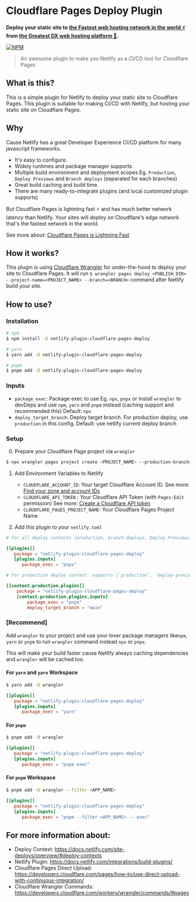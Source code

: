# Cloudflare Pages Deploy Plugin

**Deploy your static site to [the Fastest web hosting network in the world ⚡️](https://pages.cloudflare.com/) from [the Greatest DX web hosting platform 🚀](https://netlify.app/).**

[![NPM](https://img.shields.io/npm/v/netlify-plugin-cloudflare-pages.svg)](https://www.npmjs.com/package/netlify-plugin-cloudflare-pages)

> An awesome plugin to make you Netlify as a CI/CD tool for Cloudflare Pages

## What is this?

This is a simple plugin for Netlify to deploy your static site to Cloudflare Pages. This plugin is suitable for making CI/CD with Netlify, but hosting your static site on Cloudflare Pages.

## Why

Cause Netlify has a great Developer Experience CI/CD platform for many javascript frameworks.

- It's easy to configure.
- Widely runtimes and package manager supports.
- Multiple build environment and deployment scopes Eg. `Production`, `Deploy Previews` and `Branch deploys` (separated for each branches)
- Great build caching and build time.
- There are many ready-to-integrate plugins (and local customized plugin supports)

But Cloudflare Pages is lightning fast ⚡️ and has much better network latency than Netlify. Your sites will deploy on Cloudflare's edge network that's the fastest network in the world.

See more about: [Cloudflare Pages is Lightning Fast
](https://blog.cloudflare.com/cloudflare-pages-is-lightning-fast/)

## How it works?

This plugin is using [Cloudflare Wrangler](https://developers.cloudflare.com/workers/wrangler) for under-the-hood to deploy your site to Cloudflare Pages.
It will run `$ wrangler pages deploy <PUBLISH_DIR> --project-name=<PROJECT_NAME> --branch=<BRANCH>` command after Netlify build your site.

## How to use?

### Installation

```sh
# npm
$ npm install -D netlify-plugin-cloudflare-pages-deploy

# yarn
$ yarn add -D netlify-plugin-cloudflare-pages-deploy

# pnpm
$ pnpm add -D netlify-plugin-cloudflare-pages-deploy
```

### Inputs

- `package_exec`: Package exec to use Eg. `npx`, `pnpx` or install `wrangler` to devDeps and use `npm`, `yarn` and `pnpm` instead (caching support and recommended this) Default: `npx`
- `deploy_target_branch`: Deploy target branch. For production deploy, use `production` in this config. Default: use netlify current deploy branch

### Setup

0. Prepare your Cloudflare Page project via `wrangler`

```sh
$ npx wrangler pages project create <PROJECT_NAME> --production-branch=main
```

1. Add Environment Variables to Netlify

   - `CLOUDFLARE_ACCOUNT_ID`: Your target Cloudflare Account ID. See more: [Find your zone and account IDs
     ](https://developers.cloudflare.com/fundamentals/setup/find-account-and-zone-ids/)
   - `CLOUDFLARE_API_TOKEN` : Your Cloudflare API Token (with `Pages:Edit` permission) See more: [Create a Cloudflare API token
     ](https://developers.cloudflare.com/workers/wrangler/ci-cd/#create-a-cloudflare-api-token)
   - `CLOUDFLARE_PAGES_PROJECT_NAME`: Your Cloudflare Pages Project Name

2. Add this plugin to your `netlify.toml`

```toml
# for all deploy contexts (production, branch deploys, Deploy Previews).

[[plugins]]
   package = "netlify-plugin-cloudflare-pages-deploy"
   [plugins.inputs]
      package_exec = "pnpx"
```

```toml
# for production deploy context. supports [`production`, `deploy-preview`, `branch-deploy`, `dev`]

[[context.production.plugins]]
	package = "netlify-plugin-cloudflare-pages-deploy"
	[context.production.plugins.inputs]
		package_exec = "pnpx"
		deploy_target_branch = "main"
```

### [Recommend]

Add `wrangler` to your project and use your lover package managers like`npm`, `yarn` or `pnpm` to run `wrangler` command instead `npx` or `pnpx`.

This will make your build faster cause Netlify always caching dependencies and `wrangler` will be cached too.

#### For `yarn` and `yarn` Workspace
```sh
$ yarn add -D wrangler
```

```toml
[[plugins]]
   package = "netlify-plugin-cloudflare-pages-deploy"
   [plugins.inputs]
      package_exec = "yarn"
```

#### For `pnpm`
```sh
$ pnpm add -D wrangler
```

```toml
[[plugins]]
   package = "netlify-plugin-cloudflare-pages-deploy"
   [plugins.inputs]
      package_exec = "pnpm exec"
```

#### For `pnpm` Workspace
```sh
$ pnpm add -D wrangler --filter <APP_NAME>
```

```toml
[[plugins]]
   package = "netlify-plugin-cloudflare-pages-deploy"
   [plugins.inputs]
      package_exec = "pnpm --filter <APP_NAME> -- exec"
```

## For more information about:

- Deploy Context: https://docs.netlify.com/site-deploys/overview/#deploy-contexts
- Netlify Plugin: https://docs.netlify.com/integrations/build-plugins/
- Cloudflare Pages Direct Upload: https://developers.cloudflare.com/pages/how-to/use-direct-upload-with-continuous-integration/
- Cloudflare Wrangler Commands: https://developers.cloudflare.com/workers/wrangler/commands/#pages
